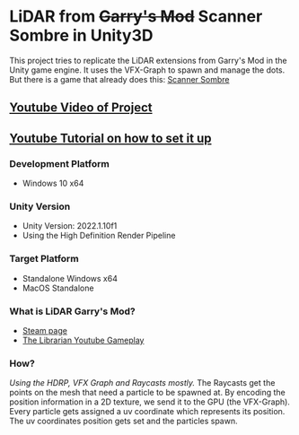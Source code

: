 # LiDAR from <s>Garry's Mod</s> Scanner Sombre in Unity3D
This project tries to replicate the LiDAR extensions from Garry's Mod in the Unity game engine. It uses the VFX-Graph to spawn and manage the dots.
But there is a game that already does this: [Scanner Sombre](https://store.steampowered.com/app/475190/Scanner_Sombre/)

## [Youtube Video of Project](https://www.youtube.com/watch?v=r8iuUHw-hjk&t=6s)
## [Youtube Tutorial on how to set it up](https://youtu.be/pbRWRinsbWM)

### Development Platform
- Windows 10 x64

### Unity Version
- Unity Version: 2022.1.10f1
- Using the High Definition Render Pipeline

### Target Platform
- Standalone Windows x64
- MacOS Standalone

### What is LiDAR Garry's Mod?
- [Steam page](https://steamcommunity.com/sharedfiles/filedetails/?id=2813176307)
- [The Librarian Youtube Gameplay](https://www.youtube.com/watch?v=ac1LXZUkn8c)


### How?
*Using the HDRP, VFX Graph and Raycasts mostly.*
The Raycasts get the points on the mesh that need a particle to be spawned at. By encoding the position information in a 2D texture, we send it to the GPU (the VFX-Graph). Every particle gets assigned a uv coordinate which represents its position. The uv coordinates position gets set and the particles spawn.


